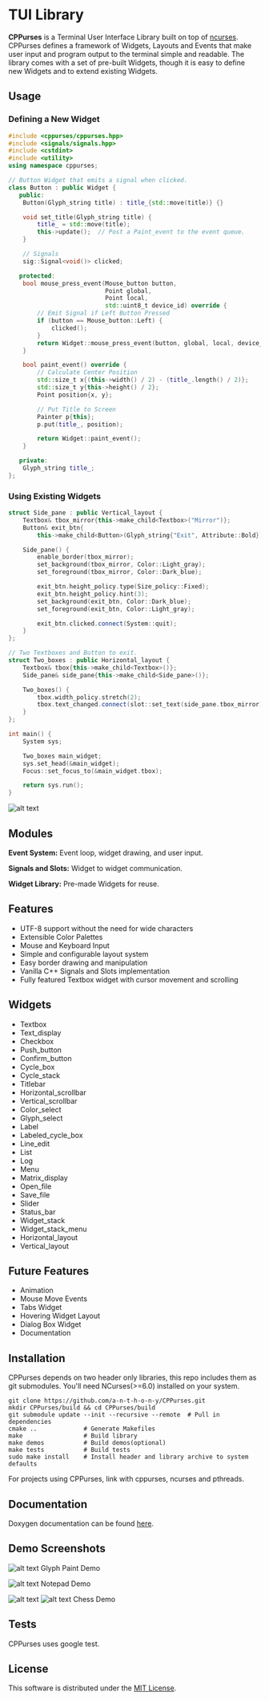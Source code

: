 # TUI Library
__CPPurses__ is a Terminal User Interface Library built on top of
[ncurses](https://www.gnu.org/software/ncurses/). CPPurses defines
a framework of Widgets, Layouts and Events that make user input
and program output to the terminal simple and readable. The
library comes with a set of pre-built Widgets, though it is easy
to define new Widgets and to extend existing Widgets.

## Usage
### Defining a New Widget
```C++
#include <cppurses/cppurses.hpp>
#include <signals/signals.hpp>
#include <cstdint>
#include <utility>
using namespace cppurses;

// Button Widget that emits a signal when clicked.
class Button : public Widget {
   public:
    Button(Glyph_string title) : title_{std::move(title)} {}

    void set_title(Glyph_string title) {
        title_ = std::move(title);
        this->update();  // Post a Paint_event to the event queue.
    }

    // Signals
    sig::Signal<void()> clicked;

   protected:
    bool mouse_press_event(Mouse_button button,
                           Point global,
                           Point local,
                           std::uint8_t device_id) override {
        // Emit Signal if Left Button Pressed
        if (button == Mouse_button::Left) {
            clicked();
        }
        return Widget::mouse_press_event(button, global, local, device_id);
    }

    bool paint_event() override {
        // Calculate Center Position
        std::size_t x{(this->width() / 2) - (title_.length() / 2)};
        std::size_t y{this->height() / 2};
        Point position{x, y};

        // Put Title to Screen
        Painter p{this};
        p.put(title_, position);

        return Widget::paint_event();
    }

   private:
    Glyph_string title_;
};

```
### Using Existing Widgets
```C++
struct Side_pane : public Vertical_layout {
    Textbox& tbox_mirror{this->make_child<Textbox>("Mirror")};
    Button& exit_btn{
        this->make_child<Button>(Glyph_string{"Exit", Attribute::Bold})};

    Side_pane() {
        enable_border(tbox_mirror);
        set_background(tbox_mirror, Color::Light_gray);
        set_foreground(tbox_mirror, Color::Dark_blue);

        exit_btn.height_policy.type(Size_policy::Fixed);
        exit_btn.height_policy.hint(3);
        set_background(exit_btn, Color::Dark_blue);
        set_foreground(exit_btn, Color::Light_gray);

        exit_btn.clicked.connect(System::quit);
    }
};

// Two Textboxes and Button to exit.
struct Two_boxes : public Horizontal_layout {
    Textbox& tbox{this->make_child<Textbox>()};
    Side_pane& side_pane{this->make_child<Side_pane>()};

    Two_boxes() {
        tbox.width_policy.stretch(2);
        tbox.text_changed.connect(slot::set_text(side_pane.tbox_mirror));
    }
};

int main() {
    System sys;

    Two_boxes main_widget;
    sys.set_head(&main_widget);
    Focus::set_focus_to(&main_widget.tbox);

    return sys.run();
}
```
![alt text](docs/images/two_boxes.gif)

## Modules
__Event System:__
Event loop, widget drawing, and user input.

__Signals and Slots:__
Widget to widget communication.

__Widget Library:__
Pre-made Widgets for reuse.

## Features
- UTF-8 support without the need for wide characters
- Extensible Color Palettes
- Mouse and Keyboard Input
- Simple and configurable layout system
- Easy border drawing and manipulation
- Vanilla C++ Signals and Slots implementation
- Fully featured Textbox widget with cursor movement and scrolling

## Widgets
- Textbox
- Text_display
- Checkbox
- Push_button
- Confirm_button
- Cycle_box
- Cycle_stack
- Titlebar
- Horizontal_scrollbar
- Vertical_scrollbar
- Color_select
- Glyph_select
- Label
- Labeled_cycle_box
- Line_edit
- List
- Log
- Menu
- Matrix_display
- Open_file
- Save_file
- Slider
- Status_bar
- Widget_stack
- Widget_stack_menu
- Horizontal_layout
- Vertical_layout

## Future Features
- Animation
- Mouse Move Events
- Tabs Widget
- Hovering Widget Layout
- Dialog Box Widget
- Documentation

## Installation
CPPurses depends on two header only libraries, this repo
includes them as git submodules. You'll need NCurses(>=6.0) installed
on your system.
```
git clone https://github.com/a-n-t-h-o-n-y/CPPurses.git
mkdir CPPurses/build && cd CPPurses/build
git submodule update --init --recursive --remote  # Pull in dependencies
cmake ..             # Generate Makefiles
make                 # Build library
make demos           # Build demos(optional)
make tests           # Build tests
sudo make install    # Install header and library archive to system defaults
```
For projects using CPPurses, link with cppurses, ncurses and pthreads.

## Documentation
Doxygen documentation can be found [here](
https://a-n-t-h-o-n-y.github.io/CPPurses/annotated.html).

## Demo Screenshots
![alt text](docs/images/glyph_paint_demo.png)
Glyph Paint Demo

![alt text](docs/images/notepad_demo.png)
Notepad Demo

![alt text](docs/images/chess_demo_1.png)
![alt text](docs/images/chess_demo_2.png)
Chess Demo

## Tests
CPPurses uses google test.

## License
This software is distributed under the [MIT License](LICENSE.txt).
